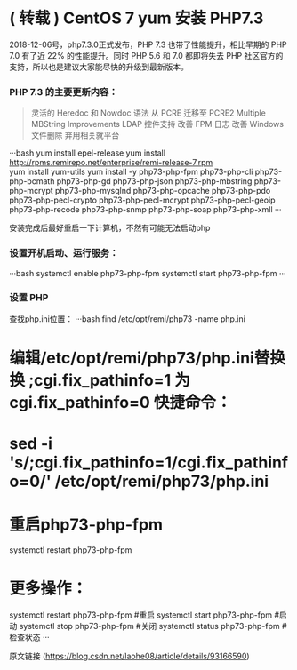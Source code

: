 # ( 转载 ) CentOS 7 yum 安装 PHP7.3

2018-12-06号，php7.3.0正式发布，PHP 7.3 也带了性能提升，相比早期的 PHP 7.0 有了近 22% 的性能提升。同时 PHP 5.6 和 7.0 都即将失去 PHP 社区官方的支持，所以也是建议大家能尽快的升级到最新版本。

### PHP 7.3 的主要更新内容：

> 灵活的 Heredoc 和 Nowdoc 语法
从 PCRE 迁移至 PCRE2
Multiple MBString Improvements
LDAP 控件支持
改善 FPM 日志
改善 Windows 文件删除
弃用相关就平台

···bash
yum install epel-release
yum install http://rpms.remirepo.net/enterprise/remi-release-7.rpm  
yum install yum-utils
yum install -y php73-php-fpm php73-php-cli php73-php-bcmath php73-php-gd php73-php-json php73-php-mbstring php73-php-mcrypt php73-php-mysqlnd php73-php-opcache php73-php-pdo php73-php-pecl-crypto php73-php-pecl-mcrypt php73-php-pecl-geoip php73-php-recode php73-php-snmp php73-php-soap php73-php-xmll
···

安装完成后最好重启一下计算机，不然有可能无法启动php

### 设置开机启动、运行服务：
···bash
systemctl enable php73-php-fpm
systemctl start php73-php-fpm
···

### 设置 PHP

查找php.ini位置：
···bash
find /etc/opt/remi/php73 -name php.ini
# 编辑/etc/opt/remi/php73/php.ini替换换 ;cgi.fix_pathinfo=1 为 cgi.fix_pathinfo=0 快捷命令：
# sed -i 's/;cgi.fix_pathinfo=1/cgi.fix_pathinfo=0/' /etc/opt/remi/php73/php.ini
# 重启php73-php-fpm
systemctl restart php73-php-fpm
# 更多操作：
systemctl restart php73-php-fpm #重启
systemctl start php73-php-fpm #启动
systemctl stop php73-php-fpm #关闭
systemctl status php73-php-fpm #检查状态
···

原文链接 (https://blog.csdn.net/laohe08/article/details/93166590)